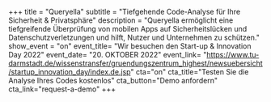 +++
title = "Queryella"
subtitle = "Tiefgehende Code-Analyse für Ihre Sicherheit & Privatsphäre"
description = "Queryella ermöglicht eine tiefgreifende Überprüfung von mobilen Apps auf Sicherheitslücken und Datenschutzverletzungen und hilft, Nutzer und Unternehmen zu schützen."
show_event = "on"
event_title= "Wir besuchen den Start-up & Innovation Day 2022"
event_date= "20. OKTOBER 2022"
event_link= "https://www.tu-darmstadt.de/wissenstransfer/gruendungszentrum_highest/newsuebersicht/startup_innovation_day/index.de.jsp"
cta="on"
cta_title="Testen Sie die Analyse Ihres Codes kostenlos"
cta_button="Demo anfordern"
cta_link="request-a-demo"
+++